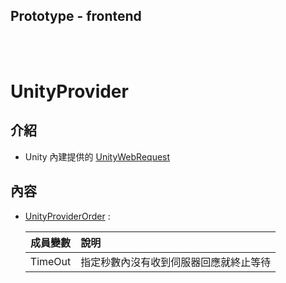 ## Prototype - frontend

<br><br>

# UnityProvider

## 介紹

- Unity 內建提供的 [UnityWebRequest](https://docs.unity3d.com/ScriptReference/Networking.UnityWebRequest.html)

## 內容

- [UnityProviderOrder](UnityProviderOrder.cs) :

    | 成員變數 | 說明 |
    |:-:|:--|
    |TimeOut|指定秒數內沒有收到伺服器回應就終止等待|
